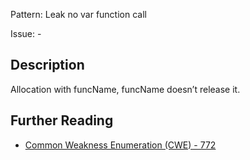 Pattern: Leak no var function call

Issue: -

## Description

Allocation with funcName, funcName doesn’t release it.

## Further Reading

* [Common Weakness Enumeration (CWE) - 772](https://cwe.mitre.org/data/definitions/772.html)